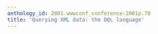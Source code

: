 ```yaml
---
anthology_id: 2001.wwwconf_conference-2001p.70
title: 'Querying XML data: the DQL language'
---
```

